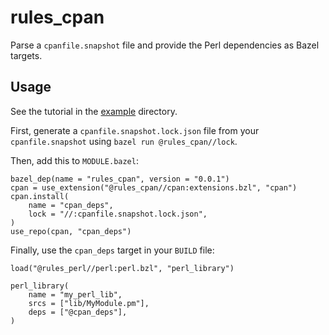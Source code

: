 # rules_cpan

Parse a `cpanfile.snapshot` file and provide the Perl dependencies as Bazel targets.

## Usage

See the tutorial in the [example](example) directory.

First, generate a `cpanfile.snapshot.lock.json` file from your `cpanfile.snapshot` using `bazel run @rules_cpan//lock`.

Then, add this to `MODULE.bazel`:
```Starlark
bazel_dep(name = "rules_cpan", version = "0.0.1")
cpan = use_extension("@rules_cpan//cpan:extensions.bzl", "cpan")
cpan.install(
    name = "cpan_deps",
    lock = "//:cpanfile.snapshot.lock.json",
)
use_repo(cpan, "cpan_deps")
```

Finally, use the `cpan_deps` target in your `BUILD` file:
```Starlark
load("@rules_perl//perl:perl.bzl", "perl_library")

perl_library(
    name = "my_perl_lib",
    srcs = ["lib/MyModule.pm"],
    deps = ["@cpan_deps"],
)
```
